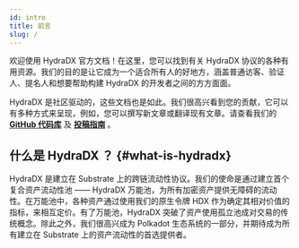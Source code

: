 ```yaml
---
id: intro
title: 前言
slug: /
---
```


欢迎使用 HydraDX 官方文档！在这里，您可以找到有关 HydraDX 协议的各种有用资源。我们的目的是让它成为一个适合所有人的好地方，涵盖普通访客、验证人、提名人和想要帮助构建 HydraDX 的开发者之间的方方面面。

HydraDX 是社区驱动的，这些文档也是如此。我们很高兴看到您的贡献，它可以有多种方式来呈现，例如，您可以撰写新文章或翻译现有文章。请查看我们的 **[GitHub 代码库](https://github.com/galacticcouncil/HydraDX-docs)** 及 **[投稿指南](/contributing)** 。

## 什么是 HydraDX ？ {#what-is-hydradx}

HydraDX 是建立在 Substrate 上的跨链流动性协议。我们的使命是通过建立首个复合资产流动性池 —— HydraDX 万能池，为所有加密资产提供无障碍的流动性。在万能池中，各种资产通过使用我们的原生令牌 HDX 作为确定其相对价值的指标，来相互定价。有了万能池，HydraDX 突破了资产使用孤立池成对交易的传统概念。除此之外，我们很高兴成为 Polkadot 生态系统的一部分，并期待成为所有建立在 Substrate 上的资产流动性的首选提供者。
